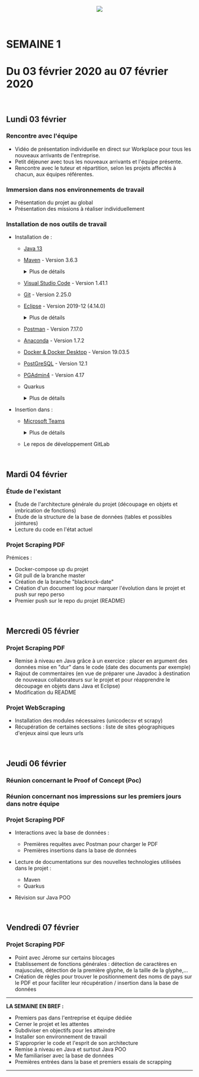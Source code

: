 <p align="center"><img src="https://zupimages.net/up/20/06/pd6r.png"></p>
<br/>

# SEMAINE 1
# Du 03 février 2020 au 07 février 2020
<br/>

## Lundi 03 février

### Rencontre avec l'équipe

* Vidéo de présentation individuelle en direct sur Workplace pour tous les nouveaux arrivants de l'entreprise.
* Petit déjeuner avec tous les nouveaux arrivants et l'équipe présente.
* Rencontre avec le tuteur et répartition, selon les projets affectés à chacun, aux équipes référentes.

### Immersion dans nos environnements de travail

* Présentation du projet au global
* Présentation des missions à réaliser individuellement

### Installation de nos outils de travail

* Installation de :
    * [Java 13](https://www.oracle.com/technetwork/java/javase/downloads/jdk13-downloads-5672538.html)    
    * [Maven](https://maven.apache.org/download.cgi?Preferred=ftp://ftp.osuosl.org/pub/apache/) - Version 3.6.3
        <details>
            <summary>Plus de détails</summary>
             Un outils de standardisation concernant la compilation des projets, la publication des informations du projet et le partage des jar entre projets développés en Java en général et Java EE en particulier.
        </details>

    * [Visual Studio Code](https://code.visualstudio.com/) - Version 1.41.1
    * [Git](https://git-scm.com/downloads) - Version 2.25.0
    * [Eclipse](https://www.eclipse.org/downloads/) - Version 2019-12 (4.14.0)
        <details>
            <summary>Plus de détails</summary>
            Environnement de développement intégré (EDI) multi langages, historiquement très lié à Java, connu pour sa modularité.<br/><br/> 
            Plutôt que d'offrir un ensemble de fonctionnalités figées, Eclipse propose une plateforme avec un système de mise à jour permettant l'ajout de nouveaux modules, des générateurs de code, des outils de vérification de code et la création d'IHMs modernes.
        </details>
            
    * [Postman](https://www.postman.com/) - Version 7.17.0
    * [Anaconda](https://www.anaconda.com/distribution/) - Version 1.7.2
    * [Docker & Docker Desktop](https://hub.docker.com/?overlay=onboarding) - Version 19.03.5
    * [PostGreSQL](https://www.2ndquadrant.com/en/resources/postgresql-installer-2ndquadrant/) - Version 12.1 
    * [PGAdmin4](https://www.postgresql.org/ftp/pgadmin/pgadmin4/v4.17/windows/) - Version 4.17
    * Quarkus
        <details>
            <summary>Plus de détails</summary>
            Un framework, écrit en Java, pensé pour le développement d’applications à déployer dans le cloud. Il vient avec un plugin Maven (ou Gradle) qui va se charger de toute la tuyauterie nécessaire pour le moteur d’injection de dépendances et le démarrage de l’application (le bootstraping), ce qui permet un lancement plus rapide de votre application, et une empreinte mémoire très faible.<br/><br/>
            C’est le plugin Maven de Quarkus qui va se charger de générer pour nous une image native de notre application via GraalVM si on le désire. Et il fait ça très bien, sans aucune configuration de notre part. On peut après cela construire une image Docker de quelques dizaines de Mo qui démarrera en quelques dizaines de ms !<br/><br/>
            Il n’y a pas de support par les IDE, et comme Quarkus doit faire des étapes spécifiques à la compilation pour fonctionner (via le plugin Maven), il doit être lancé en ligne de commande via Maven :

            mvn compile quarkus:dev

        </details>

* Insertion dans :
    * [Microsoft Teams](https://products.office.com/fr-fr/microsoft-teams/download-app#desktopAppDownloadregion)
        <details>
            <summary>Plus de détails</summary>
            Application de communication collaborative propriétaire lancée par Microsoft (sorte de Stack).
        </details>

    * Le repos de développement GitLab
<br/>

## Mardi 04 février

### Étude de l'existant

* Étude de l'architecture générale du projet (découpage en objets et imbrication de fonctions)
* Étude de la structure de la base de données (tables et possibles jointures)
* Lecture du code en l'état actuel

### Projet Scraping PDF

Prémices :
* Docker-compose up du projet
* Git pull de la branche master
* Création de la branche "blackrock-date"
* Création d'un document log pour marquer l'évolution dans le projet et push sur repo perso
* Premier push sur le repo du projet (README)  
<br/>

## Mercredi 05 février

### Projet Scraping PDF

* Remise à niveau en Java grâce à un exercice : placer en argument des données mise en "dur" dans le code (date des documents par exemple)
* Rajout de commentaires (en vue de préparer une Javadoc à destination de nouveaux collaborateurs sur le projet et pour réapprendre le découpage en objets dans Java et Eclipse)
* Modification du README

### Projet WebScraping

* Installation des modules nécessaires (unicodecsv et scrapy)
* Récupération de certaines sections : liste de sites géographiques d'enjeux ainsi que leurs urls
<br/>

## Jeudi 06 février

### Réunion concernant le Proof of Concept (Poc)

### Réunion concernant nos impressions sur les premiers jours dans notre équipe

### Projet Scraping PDF

* Interactions avec la base de données :
    * Premières requêtes avec Postman pour charger le PDF
    * Premières insertions dans la base de données

* Lecture de documentations sur des nouvelles technologies utilisées dans le projet :
    * Maven
    * Quarkus

* Révision sur Java POO
<br/>

## Vendredi 07 février

### Projet Scraping PDF

* Point avec Jérome sur certains blocages
* Etablissement de fonctions générales : détection de caractères en majuscules, détection de la première glyphe, de la taille de la glyphe,...
* Création de règles pour trouver le positionnement des noms de pays sur le PDF et pour faciliter leur récupération / insertion dans la base de données



---------------------------------

**LA SEMAINE EN BREF :** 
- Premiers pas dans l'entreprise et équipe dédiée
- Cerner le projet et les attentes
- Subdiviser en objectifs pour les atteindre
- Installer son environnement de travail
- S'approprier le code et l'esprit de son architecture
- Remise à niveau en Java et surtout Java POO
- Me familiariser avec la base de données
- Premières entrées dans la base et premiers essais de scrapping

---------------------------------
